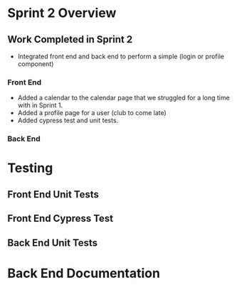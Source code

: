 # Sprint 2 Overview
## Work Completed in Sprint 2
- Integrated front end and back end to perform a simple (login or profile component)
### Front End
- Added a calendar to the calendar page that we struggled for a long time with in Sprint 1.
- Added a profile page for a user (club to come late)
- Added cypress test and unit tests.

### Back End

# Testing

## Front End Unit Tests

## Front End Cypress Test

## Back End Unit Tests

# Back End Documentation

